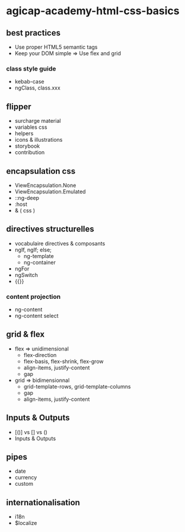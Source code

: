 # agicap-academy-html-css-basics

## best practices

* Use proper HTML5 semantic tags
* Keep your DOM simple => Use flex and grid

### class style guide

- kebab-case
- ngClass, class.xxx

## flipper

- surcharge material
- variables css
- helpers
- icons & illustrations
- storybook
- contribution

## encapsulation css

- ViewEncapsulation.None
- ViewEncapsulation.Emulated
- ::ng-deep
- :host
- & ( css )

## directives structurelles

- vocabulaire directives & composants
- ngIf, ngIf; else;
    - ng-template
    - ng-container
- ngFor
- ngSwitch
- {{}}

### content projection

- ng-content
- ng-content select

## grid & flex

- flex => unidimensional
    - flex-direction
    - flex-basis, flex-shrink, flex-grow
    - align-items, justify-content
    - gap
- grid => bidimensionnal
    - grid-template-rows, grid-template-columns
    - gap
    - align-items, justify-content

## Inputs & Outputs

- [()] vs [] vs ()
- Inputs & Outputs

## pipes

- date
- currency
- custom

## internationalisation

- i18n
- $localize

